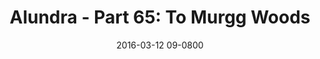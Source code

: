 ---
layout: entry.pug
title: "Alundra - Part 65: To Murgg Woods"
date: 2016-03-12 09-0800
publishDate: 2017-10-31 12:00:00 -0800
categories: playthroughs alundra
draft: true
---